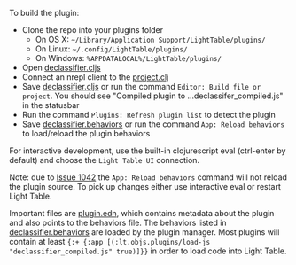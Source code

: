 To build the plugin:

* Clone the repo into your plugins folder
  * On OS X: `~/Library/Application Support/LightTable/plugins/`
  * On Linux: `~/.config/LightTable/plugins/`
  * On Windows: `%APPDATALOCAL%/LightTable/plugins/`
* Open [declassifier.cljs](https://github.com/LightTable/LightTable-Declassifier/blob/master/src/lt/plugins/declassifier.cljs)
* Connect an nrepl client to the [project.clj](https://github.com/LightTable/LightTable-Declassifier/blob/master/project.clj)
* Save [declassifier.cljs](https://github.com/LightTable/LightTable-Declassifier/blob/master/src/lt/plugins/declassifier.cljs) or run the command `Editor: Build file or project`. You should see "Compiled plugin to ...declassifer_compiled.js" in the statusbar
* Run the command `Plugins: Refresh plugin list` to detect the plugin
* Save [declassifier.behaviors](https://github.com/LightTable/Declassifier/blob/master/declassifier.behaviors) or run the command `App: Reload behaviors` to load/reload the plugin behaviors

For interactive development, use the built-in clojurescript eval (ctrl-enter by default) and choose the `Light Table UI` connection.

Note: due to [Issue 1042](https://github.com/LightTable/LightTable/issues/1042) the `App: Reload behaviors` command will not reload the plugin source. To pick up changes either use interactive eval or restart Light Table.

Important files are [plugin.edn](https://github.com/LightTable/LightTable-Declassifier/blob/master/plugin.edn), which contains metadata about the plugin and also points to the behaviors file.  The behaviors listed in [declassifier.behaviors](https://github.com/LightTable/LightTable-Declassifier/blob/master/declassifier.behaviors) are loaded by the plugin manager. Most plugins will contain at least `{:+ {:app [(:lt.objs.plugins/load-js "declassifier_compiled.js" true)]}}` in order to load code into Light Table.
